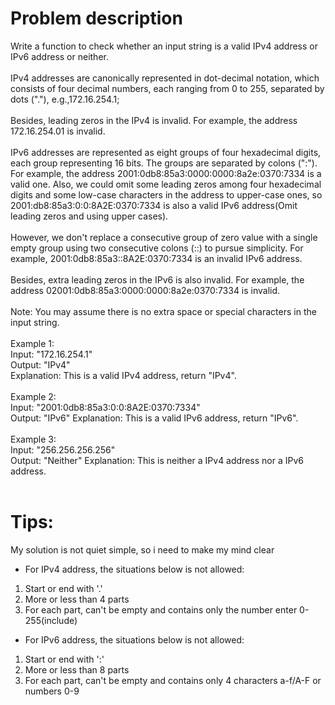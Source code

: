 # Problem description
Write a function to check whether an input string is a valid IPv4 address or IPv6 address or neither.<br>
<br>
IPv4 addresses are canonically represented in dot-decimal notation, which consists of four decimal numbers, each ranging from 0 to 255, separated by dots ("."), e.g.,172.16.254.1;<br>
<br>
Besides, leading zeros in the IPv4 is invalid. For example, the address 172.16.254.01 is invalid.<br>
<br>
IPv6 addresses are represented as eight groups of four hexadecimal digits, each group representing 16 bits. The groups are separated by colons (":"). For example, the address 2001:0db8:85a3:0000:0000:8a2e:0370:7334 is a valid one. Also, we could omit some leading zeros among four hexadecimal digits and some low-case characters in the address to upper-case ones, so 2001:db8:85a3:0:0:8A2E:0370:7334 is also a valid IPv6 address(Omit leading zeros and using upper cases).<br>
<br>
However, we don't replace a consecutive group of zero value with a single empty group using two consecutive colons (::) to pursue simplicity. For example, 2001:0db8:85a3::8A2E:0370:7334 is an invalid IPv6 address.<br>
<br>
Besides, extra leading zeros in the IPv6 is also invalid. For example, the address 02001:0db8:85a3:0000:0000:8a2e:0370:7334 is invalid.<br>
<br>
Note: You may assume there is no extra space or special characters in the input string.<br>
<br>
Example 1:<br>
Input: "172.16.254.1"<br>
Output: "IPv4"<br>
Explanation: This is a valid IPv4 address, return "IPv4".<br>
<br>
Example 2:<br>
Input: "2001:0db8:85a3:0:0:8A2E:0370:7334"<br>
Output: "IPv6"
Explanation: This is a valid IPv6 address, return "IPv6".<br>
<br>
Example 3:<br>
Input: "256.256.256.256"<br>
Output: "Neither"
Explanation: This is neither a IPv4 address nor a IPv6 address.<br>
<br>
# Tips:
My solution is not quiet simple, so i need to make my mind clear<br>
* For IPv4 address, the situations below is not allowed:
1. Start or end with '.'
2. More or less than 4 parts
3. For each part, can't be empty and contains only the number enter 0-255(include)
* For IPv6 address, the situations below is not allowed:
1. Start or end with ':'
2. More or less than 8 parts
3. For each part, can't be empty and contains only 4 characters a-f/A-F or numbers 0-9
